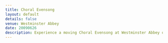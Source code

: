 ```yaml
---
title: Choral Evensong
layout: default
details: false
venue: Westminster Abbey
date: 20090626
description: Experience a moving Choral Evensong at Westminster Abbey on June 26, 2009, featuring beautiful choral music in a historic and inspiring setting.
---
```

